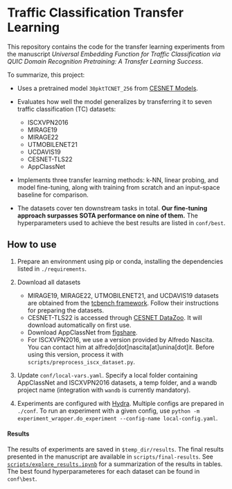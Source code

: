 # Traffic Classification Transfer Learning

This repository contains the code for the transfer learning experiments from the manuscript *Universal Embedding Function for Traffic Classification via QUIC Domain Recognition Pretraining: A Transfer Learning Success*.

To summarize, this project:
 
- Uses a pretrained model `30pktTCNET_256` from [CESNET Models](https://github.com/CESNET/cesnet-models).
- Evaluates how well the model generalizes by transferring it to seven traffic classification (TC) datasets:

  - ISCXVPN2016
  - MIRAGE19
  - MIRAGE22
  - UTMOBILENET21
  - UCDAVIS19
  - CESNET-TLS22
  - AppClassNet

- Implements three transfer learning methods: k-NN, linear probing, and model fine-tuning, along with training from scratch and an input-space baseline for comparison.
- The datasets cover ten downstream tasks in total. **Our fine-tuning approach surpasses SOTA performance on nine of them.** The hyperparameters used to achieve the best results are listed in `conf/best`.

## How to use

1. Prepare an environment using pip or conda, installing the dependencies listed in  `./requirements`.
2. Download all datasets

   - MIRAGE19, MIRAGE22, UTMOBILENET21, and UCDAVIS19 datasets are obtained from the [tcbench framework](https://github.com/tcbenchstack/tcbench). Follow their instructions for preparing the datasets.
   - CESNET-TLS22 is accessed through [CESNET DataZoo](https://github.com/CESNET/cesnet-datazoo). It will download automatically on first use.
   - Download AppClassNet from [figshare](https://figshare.com/articles/dataset/AppClassNet_-_A_commercial-grade_dataset_for_application_identification_research/20375580).
   - For ISCXVPN2016, we use a version provided by Alfredo Nascita. You can contact him at alfredo[dot]nascita[at]unina[dot]it. Before using this version, process it with `scripts/preprocess_iscx_dataset.py`.

3. Update `conf/local-vars.yaml`. Specify a local folder containing AppClassNet and ISCXVPN2016 datasets, a temp folder, and a wandb project name (integration with `wandb` is currently mandatory).

4. Experiments are configured with [Hydra](https://hydra.cc/docs/intro/). Multiple configs are prepared in `./conf`. To run an experiment with a given config, use `python -m experiment_wrapper.do_experiment --config-name local-config.yaml`. 


#### Results

The results of experiments are saved in `$temp_dir/results`. The final results presented in the manuscript are available in `scripts/final-results`. See [`scripts/explore_results.ipynb`](https://github.com/CESNET/tc-transfer/blob/main/scripts/explore_results.ipynb) for a summarization of the results in tables. The best found hyperparameteres for each dataset can be found in `conf\best`.

